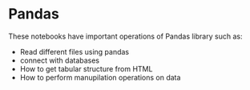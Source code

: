 # Pandas
These notebooks have important operations of Pandas library such as:
* Read different files using pandas
* connect with databases
* How to get tabular structure from HTML
* How to perform manupilation operations on data
